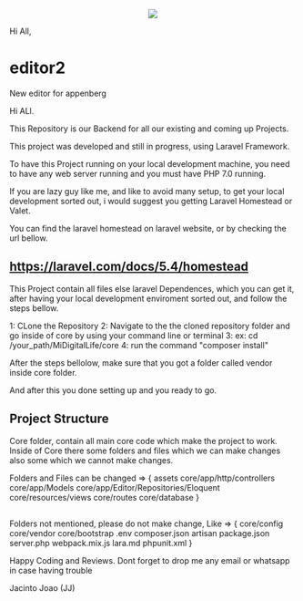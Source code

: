 <p align="center"><img src="http://midigital.appenberg.co.za/assets/img/logos/Mdl_logo_colour-200x60.png"></p>

Hi All,
# editor2
New editor for appenberg

Hi ALl.

This Repository is our Backend for all our existing and coming up Projects.

This project was developed and still in progress, using Laravel Framework.

To have this Project running on your local development machine,
you need to have any web server running and you must have PHP 7.0 running.

If you are lazy guy like me, and like to avoid many setup, to get your local development sorted out, i would suggest you getting Laravel Homestead or Valet.

You can find the laravel homestead on laravel website, or by checking the url bellow.

## https://laravel.com/docs/5.4/homestead

This Project contain all files else laravel Dependences, which you can get it, after having your local development enviroment sorted out, and follow the steps bellow.

1: CLone the Repository
2: Navigate to the the cloned repository folder and go inside of core by using your command line or terminal
3: ex: cd /your_path/MiDigitalLife/core
4: run the command "composer install"

After the steps bellolow, make sure that you got a folder called vendor inside core folder.

And after this you done setting up and you ready to go.


## Project Structure

Core folder, contain all main core code which make the project to work.
Inside of Core there some folders and files which we can make changes also some which we cannot make changes.

Folders and Files  can be changed => {
assets
core/app/http/controllers
core/app/Models
core/app/Editor/Repositories/Eloquent
core/resources/views
core/routes
core/database
}

##
Folders not mentioned, please do not make change, Like => {
core/config
core/vendor
core/bootstrap
.env
composer.json
artisan
package.json
server.php
webpack.mix.js
lara.md
phpunit.xml
}

Happy Coding and Reviews. Dont forget to drop me any email or whatsapp in case having trouble

Jacinto Joao (JJ)

